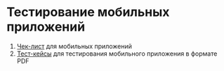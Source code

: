 # Тестирование мобильных приложений   
1. [Чек-лист](https://docs.google.com/spreadsheets/d/12LajfZzaMRlAz7zJOYiEQTb693wDj0Xn_-I1hRl1ZJ8/edit?usp=sharing) для мобильных приложений   
2. [Тест-кейсы](https://github.com/Sarnaul/mobile/blob/main/Test%20qase%20for%20mobile%20app.pdf) для тестирования мобильного приложения в формате PDF   